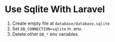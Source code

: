 # Use Sqlite With Laravel

1. Create empty file at `database/database.sqlite`
2. Set `DB_CONNECTION=sqlite` in .env.
3. Delete other `DB_*` env variables.   